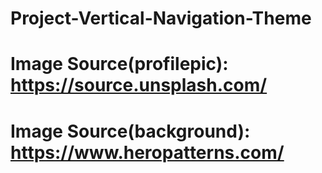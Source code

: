 # Project-Vertical-Navigation-Theme
# Image Source(profilepic): https://source.unsplash.com/
# Image Source(background): https://www.heropatterns.com/
